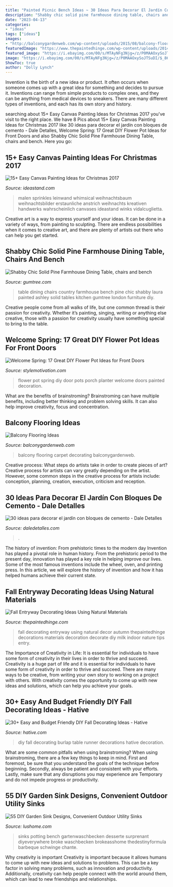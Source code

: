 ```yaml
---
title: "Painted Picnic Bench Ideas ~ 30 Ideas Para Decorar El Jardín Con Bloques De Cemento"
description: "Shabby chic solid pine farmhouse dining table, chairs and bench"
date: "2023-04-13"
categories:
- "ideas"
tags: ["ideas"]
images:
- "http://balconygardenweb.com/wp-content/uploads/2015/08/balcony-flooring-ideas-7_mini.jpg"
featuredImage: "https://www.thepaintedhinge.com/wp-content/uploads/2014/08/101813_8-768x1024.jpg"
featured_image: "https://i.ebayimg.com/00/s/MTAyNFg3Njg=/z/P0MAAOxySoJTSuDI/$_86.JPG"
image: "https://i.ebayimg.com/00/s/MTAyNFg3Njg=/z/P0MAAOxySoJTSuDI/$_86.JPG"
ShowToc: true
author: "Dolly Lynch"
---
```



Invention is the birth of a new idea or product. It often occurs when someone comes up with a great idea for something and decides to pursue it. Inventions can range from simple products to complex ones, and they can be anything from medical devices to sneakers. There are many different types of inventions, and each has its own story and history.

	

		
searching about 15+ Easy Canvas Painting Ideas for Christmas 2017 you've visit to the right place. We have 8 Pics about 15+ Easy Canvas Painting Ideas for Christmas 2017 like 30 ideas para decorar el jardín con bloques de cemento - Dale Detalles, Welcome Spring: 17 Great DIY Flower Pot Ideas for Front Doors and also Shabby Chic Solid Pine Farmhouse Dining Table, chairs and bench. Here you go:
		
    
## 15+ Easy Canvas Painting Ideas For Christmas 2017

<img loading=lazy src="https://ideastand.com/wp-content/uploads/2016/10/canvas-paintings/15-canvas-paintings-for-christmas.jpg" onerror="this.onerror=null;this.src='https://tse4.mm.bing.net/th?id=OIP.SYYboCGIBAGB-YvAz1i8CQHaJ7&amp;pid=15.1';" alt="15+ Easy Canvas Painting Ideas for Christmas 2017">

_Source: ideastand.com_

>malen sprinkles leinwand whimsical weihnachtsbaum weihnachtsbilder erstaunliche anstrich weihnachts kreativen handwerks wahrscheinlich canvases ideastand winks vidalcuglietta. 

	

Creative art is a way to express yourself and your ideas. It can be done in a variety of ways, from painting to sculpting. There are endless possibilities when it comes to creative art, and there are plenty of artists out there who can help you get started.

    
## Shabby Chic Solid Pine Farmhouse Dining Table, Chairs And Bench

<img loading=lazy src="https://i.ebayimg.com/00/s/MTAyNFg3Njg=/z/P0MAAOxySoJTSuDI/$_86.JPG" onerror="this.onerror=null;this.src='https://tse1.mm.bing.net/th?id=OIP.RbF9Zj0hvg1Z3AJYM-CmZwHaJ4&amp;pid=15.1';" alt="Shabby Chic Solid Pine Farmhouse Dining Table, chairs and bench">

_Source: gumtree.com_

>table dining chairs country farmhouse bench pine chic shabby laura painted ashley solid tables kitchen gumtree london furniture diy. 

	

Creative people come from all walks of life, but one common thread is their passion for creativity. Whether it’s painting, singing, writing or anything else creative, those with a passion for creativity usually have something special to bring to the table.

    
## Welcome Spring: 17 Great DIY Flower Pot Ideas For Front Doors

<img loading=lazy src="https://stylemotivation.com/wp-content/uploads/2020/02/07-front-door-flower-pots-ideas-homebnc.jpg" onerror="this.onerror=null;this.src='https://tse3.mm.bing.net/th?id=OIP.DFixVxuK3LVVJGnU993bfAHaJ4&amp;pid=15.1';" alt="Welcome Spring: 17 Great DIY Flower Pot Ideas for Front Doors">

_Source: stylemotivation.com_

>flower pot spring diy door pots porch planter welcome doors painted decoration. 

	

What are the benefits of brainstroming?
Brainstroming can have multiple benefits, including better thinking and problem solving skills. It can also help improve creativity, focus and concentration.

    
## Balcony Flooring Ideas

<img loading=lazy src="http://balconygardenweb.com/wp-content/uploads/2015/08/balcony-flooring-ideas-7_mini.jpg" onerror="this.onerror=null;this.src='https://tse3.mm.bing.net/th?id=OIP.B20rCrMyXKSpTm3IYxw3LgHaLH&amp;pid=15.1';" alt="Balcony Flooring Ideas">

_Source: balconygardenweb.com_

>balcony flooring carpet decorating balconygardenweb. 

	

Creative process: What steps do artists take in order to create pieces of art?
Creative process for artists can vary greatly depending on the artist. However, some common steps in the creative process for artists include: conception, planning, creation, execution, criticism and reception.

    
## 30 Ideas Para Decorar El Jardín Con Bloques De Cemento - Dale Detalles

<img loading=lazy src="https://www.daledetalles.com/wp-content/uploads/2020/06/ideas-para-decorar-con-bloques-de-cemento26.jpg" onerror="this.onerror=null;this.src='https://tse4.mm.bing.net/th?id=OIP.5yBsvIFzVHWEzUefuwqqoAHaLR&amp;pid=15.1';" alt="30 ideas para decorar el jardín con bloques de cemento - Dale Detalles">

_Source: daledetalles.com_

>. 

	

The history of invention: From prehistoric times to the modern day
Invention has played a pivotal role in human history. From the prehistoric period to the present day, innovation has played a key role in helping improve our lives. Some of the most famous inventions include the wheel, oven, and printing press. In this article, we will explore the history of invention and how it has helped humans achieve their current state.

    
## Fall Entryway Decorating Ideas Using Natural Materials

<img loading=lazy src="https://www.thepaintedhinge.com/wp-content/uploads/2014/08/101813_8-768x1024.jpg" onerror="this.onerror=null;this.src='https://tse3.mm.bing.net/th?id=OIP.N4gXgGganHCL6D15-5W9bQHaJ4&amp;pid=15.1';" alt="Fall Entryway Decorating Ideas Using Natural Materials">

_Source: thepaintedhinge.com_

>fall decorating entryway using natural decor autumn thepaintedhinge decorations materials decoration decorate diy milk indoor nature tips entry. 

	

The Importance of Creativity in Life: It is essential for individuals to have some form of creativity in their lives in order to thrive and succeed.
Creativity is a huge part of life and it is essential for individuals to have some form of creativity in order to thrive and succeed. There are many ways to be creative, from writing your own story to working on a project with others. With creativity comes the opportunity to come up with new ideas and solutions, which can help you achieve your goals.

    
## 30+ Easy And Budget Friendly DIY Fall Decorating Ideas - Hative

<img loading=lazy src="https://hative.com/wp-content/uploads/2017/09/fall-decorations-diy/31-fall-decoration-diy-ideas-tutorials.jpg" onerror="this.onerror=null;this.src='https://tse4.mm.bing.net/th?id=OIP.KaINovb_QbhELCwDIeJDJwHaPK&amp;pid=15.1';" alt="30+ Easy and Budget Friendly DIY Fall Decorating Ideas - Hative">

_Source: hative.com_

>diy fall decorating burlap table runner decorations hative decoration. 

	

What are some common pitfalls when using brainstroming?
When using brainstroming, there are a few key things to keep in mind. First and foremost, be sure that you understand the goals of the technique before beginning. Secondly, always be patient and consistent with your efforts. Lastly, make sure that any disruptions you may experience are Temporary and do not impede progress or productivity.

    
## 55 DIY Garden Sink Designs, Convenient Outdoor Utility Sinks

<img loading=lazy src="https://www.lushome.com/wp-content/uploads/2021/07/diy-outdoor-sink-design-ideas-9-300x394.jpg" onerror="this.onerror=null;this.src='https://tse1.mm.bing.net/th?id=OIP.IfRT5lD0eSpPfgFEFJ92CgAAAA&amp;pid=15.1';" alt="55 DIY Garden Sink Designs, Convenient Outdoor Utility Sinks">

_Source: lushome.com_

>sinks potting bench gartenwaschbecken desserte surprenant diyeverywhere broke waschbecken brokeasshome thedestinyformula barbeque schwinge chante. 

	

Why creativity is important
Creativity is important because it allows humans to come up with new ideas and solutions to problems. This can be a key factor in solving many problems, such as innovation and productivity. Additionally, creativity can help people connect with the world around them, which can lead to new friendships and relationships.

